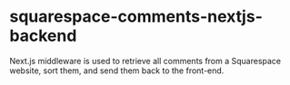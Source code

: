 # squarespace-comments-nextjs-backend
Next.js middleware is used to retrieve all comments from a Squarespace website, sort them, and send them back to the front-end.

